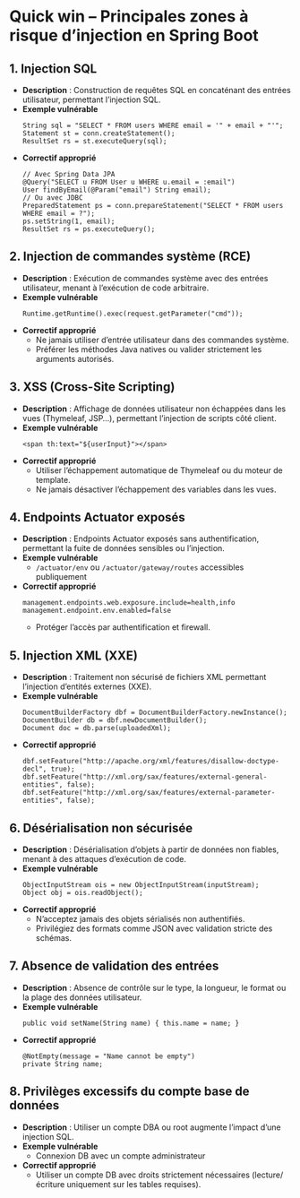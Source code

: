 # Quick win – Principales zones à risque d’injection en Spring Boot

## 1. Injection SQL
- **Description** : Construction de requêtes SQL en concaténant des entrées utilisateur, permettant l’injection SQL.
- **Exemple vulnérable**
  ```
  String sql = "SELECT * FROM users WHERE email = '" + email + "'";
  Statement st = conn.createStatement();
  ResultSet rs = st.executeQuery(sql);
  ```
- **Correctif approprié**
  ```
  // Avec Spring Data JPA
  @Query("SELECT u FROM User u WHERE u.email = :email")
  User findByEmail(@Param("email") String email);
  // Ou avec JDBC
  PreparedStatement ps = conn.prepareStatement("SELECT * FROM users WHERE email = ?");
  ps.setString(1, email);
  ResultSet rs = ps.executeQuery();
  ```

## 2. Injection de commandes système (RCE)
- **Description** : Exécution de commandes système avec des entrées utilisateur, menant à l’exécution de code arbitraire.
- **Exemple vulnérable**
  ```
  Runtime.getRuntime().exec(request.getParameter("cmd"));
  ```
- **Correctif approprié**
  - Ne jamais utiliser d’entrée utilisateur dans des commandes système.
  - Préférer les méthodes Java natives ou valider strictement les arguments autorisés.

## 3. XSS (Cross-Site Scripting)
- **Description** : Affichage de données utilisateur non échappées dans les vues (Thymeleaf, JSP…), permettant l’injection de scripts côté client.
- **Exemple vulnérable**
  ```
  <span th:text="${userInput}"></span>
  ```
- **Correctif approprié**
  - Utiliser l’échappement automatique de Thymeleaf ou du moteur de template.
  - Ne jamais désactiver l’échappement des variables dans les vues.

## 4. Endpoints Actuator exposés
- **Description** : Endpoints Actuator exposés sans authentification, permettant la fuite de données sensibles ou l’injection.
- **Exemple vulnérable**
  - `/actuator/env` ou `/actuator/gateway/routes` accessibles publiquement
- **Correctif approprié**
  ```
  management.endpoints.web.exposure.include=health,info
  management.endpoint.env.enabled=false
  ```
  - Protéger l’accès par authentification et firewall.

## 5. Injection XML (XXE)
- **Description** : Traitement non sécurisé de fichiers XML permettant l’injection d’entités externes (XXE).
- **Exemple vulnérable**
  ```
  DocumentBuilderFactory dbf = DocumentBuilderFactory.newInstance();
  DocumentBuilder db = dbf.newDocumentBuilder();
  Document doc = db.parse(uploadedXml);
  ```
- **Correctif approprié**
  ```
  dbf.setFeature("http://apache.org/xml/features/disallow-doctype-decl", true);
  dbf.setFeature("http://xml.org/sax/features/external-general-entities", false);
  dbf.setFeature("http://xml.org/sax/features/external-parameter-entities", false);
  ```

## 6. Désérialisation non sécurisée
- **Description** : Désérialisation d’objets à partir de données non fiables, menant à des attaques d’exécution de code.
- **Exemple vulnérable**
  ```
  ObjectInputStream ois = new ObjectInputStream(inputStream);
  Object obj = ois.readObject();
  ```
- **Correctif approprié**
  - N’acceptez jamais des objets sérialisés non authentifiés.
  - Privilégiez des formats comme JSON avec validation stricte des schémas.

## 7. Absence de validation des entrées
- **Description** : Absence de contrôle sur le type, la longueur, le format ou la plage des données utilisateur.
- **Exemple vulnérable**
  ```
  public void setName(String name) { this.name = name; }
  ```
- **Correctif approprié**
  ```
  @NotEmpty(message = "Name cannot be empty")
  private String name;
  ```

## 8. Privilèges excessifs du compte base de données
- **Description** : Utiliser un compte DBA ou root augmente l’impact d’une injection SQL.
- **Exemple vulnérable**
  - Connexion DB avec un compte administrateur
- **Correctif approprié**
  - Utiliser un compte DB avec droits strictement nécessaires (lecture/écriture uniquement sur les tables requises).
